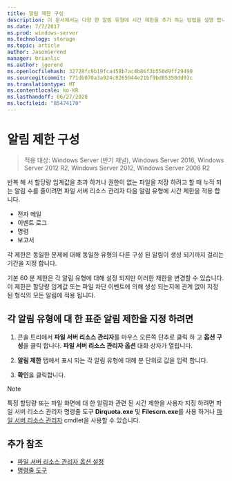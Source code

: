 ```yaml
---
title: 알림 제한 구성
description: 이 문서에서는 다양 한 알림 유형에 시간 제한을 추가 하는 방법을 설명 합니다.
ms.date: 7/7/2017
ms.prod: windows-server
ms.technology: storage
ms.topic: article
author: JasonGerend
manager: brianlic
ms.author: jgerend
ms.openlocfilehash: 32728fc9b19fca458b7ac4b86f3b550d9ff29490
ms.sourcegitcommit: 771db070a3a924c8265944e21bf9bd85350dd93c
ms.translationtype: MT
ms.contentlocale: ko-KR
ms.lasthandoff: 06/27/2020
ms.locfileid: "85474170"
---
```

# <a name="configure-notification-limits"></a>알림 제한 구성

> 적용 대상: Windows Server (반기 채널), Windows Server 2016, Windows Server 2012 R2, Windows Server 2012, Windows Server 2008 R2

반복 해 서 할당량 임계값을 초과 하거나 권한이 없는 파일을 저장 하려고 할 때 누적 되는 알림 수를 줄이려면 파일 서버 리소스 관리자 다음 알림 유형에 시간 제한을 적용 합니다.

-   전자 메일
-   이벤트 로그
-   명령
-   보고서

각 제한은 동일한 문제에 대해 동일한 유형의 다른 구성 된 알림이 생성 되기까지 걸리는 기간을 지정 합니다.

기본 60 분 제한은 각 알림 유형에 대해 설정 되지만 이러한 제한을 변경할 수 있습니다. 이 제한은 할당량 임계값 또는 파일 차단 이벤트에 의해 생성 되는지에 관계 없이 지정 된 형식의 모든 알림에 적용 됩니다.

## <a name="to-specify-a-standard-notification-limit-for-each-notification-type"></a>각 알림 유형에 대 한 표준 알림 제한을 지정 하려면

1.  콘솔 트리에서 **파일 서버 리소스 관리자**를 마우스 오른쪽 단추로 클릭 하 고 **옵션 구성**을 클릭 합니다. **파일 서버 리소스 관리자 옵션** 대화 상자가 열립니다.

2.  **알림 제한** 탭에서 표시 되는 각 알림 유형에 대해 분 단위로 값을 입력 합니다.

3.  **확인**을 클릭합니다.

> [!Note]
> 특정 할당량 또는 파일 화면에 대 한 알림과 관련 된 시간 제한을 사용자 지정 하려면 파일 서버 리소스 관리자 명령줄 도구 **Dirquota.exe** 및 **Filescrn.exe**를 사용 하거나 [파일 서버 리소스 관리자](https://technet.microsoft.com/itpro/powershell/windows/fileserverresourcemanager/fileserverresourcemanager) cmdlet을 사용할 수 있습니다.

## <a name="additional-references"></a>추가 참조

-   [파일 서버 리소스 관리자 옵션 설정](setting-file-server-resource-manager-options.md)
-   [명령줄 도구](command-line-tools.md)